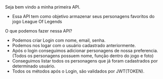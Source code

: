 Seja bem vindo a minha primeira API.

- Essa API tem como objetivo armazenar seus personagens favoritos do jogo League Of Legends

O que podemos fazer nessa API?

- Podemos criar Login com nome, email, senha.
- Podemos nos logar com o usuário cadastrado anteriormente.
- Após o login conseguimos adicionar personagens de nossa preferencia. (Todos os personagens possuem nome, função dentro do jogo e foto)
- Conseguimos listar todos os personagens que já foram cadastrados por determinado usuário. 
- Todos os métodos após o Login, são validados por JWT(TOKEN).
